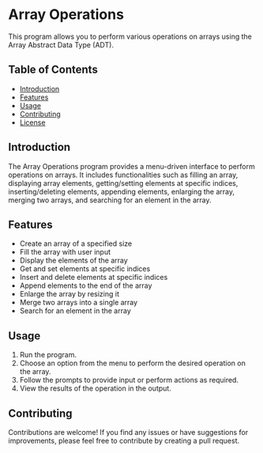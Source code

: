 # Array Operations

This program allows you to perform various operations on arrays using the Array Abstract Data Type (ADT).

## Table of Contents
- [Introduction](#introduction)
- [Features](#features)
- [Usage](#usage)
- [Contributing](#contributing)
- [License](#license)

## Introduction

The Array Operations program provides a menu-driven interface to perform operations on arrays. It includes functionalities such as filling an array, displaying array elements, getting/setting elements at specific indices, inserting/deleting elements, appending elements, enlarging the array, merging two arrays, and searching for an element in the array.

## Features

- Create an array of a specified size
- Fill the array with user input
- Display the elements of the array
- Get and set elements at specific indices
- Insert and delete elements at specific indices
- Append elements to the end of the array
- Enlarge the array by resizing it
- Merge two arrays into a single array
- Search for an element in the array

## Usage

1. Run the program.
2. Choose an option from the menu to perform the desired operation on the array.
3. Follow the prompts to provide input or perform actions as required.
4. View the results of the operation in the output.

## Contributing

Contributions are welcome! If you find any issues or have suggestions for improvements, please feel free to contribute by creating a pull request.
